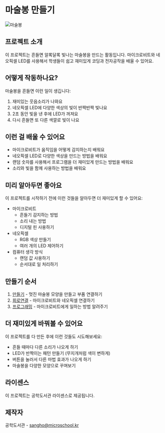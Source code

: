 # 마술봉 만들기

![마술봉](/img/magic-wand.jpg)

## 프로젝트 소개
이 프로젝트는 흔들면 알록달록 빛나는 마술봉을 만드는 활동입니다. 마이크로비트와 네오픽셀 LED를 사용해서 학생들이 쉽고 재미있게 코딩과 전자공작을 배울 수 있어요.

## 어떻게 작동하나요?
마술봉을 흔들면 이런 일이 생깁니다:
1. 재미있는 웃음소리가 나와요
2. 네오픽셀 LED에 다양한 색상의 빛이 반짝반짝 빛나요
3. 2초 동안 빛을 낸 후에 LED가 꺼져요
4. 다시 흔들면 또 다른 색깔로 빛이 나요

## 이런 걸 배울 수 있어요
- 마이크로비트가 움직임을 어떻게 감지하는지 배워요
- 네오픽셀 LED로 다양한 색상을 만드는 방법을 배워요
- 랜덤 숫자를 사용해서 프로그램을 더 재미있게 만드는 방법을 배워요
- 소리와 빛을 함께 사용하는 방법을 배워요

## 미리 알아두면 좋아요
이 프로젝트를 시작하기 전에 이런 것들을 알아두면 더 재미있게 할 수 있어요:
- 마이크로비트 
    - 흔들기 감지하는 방법
    - 소리 내는 방법
    - 디지털 핀 사용하기
- 네오픽셀
    - RGB 색상 만들기
    - 여러 개의 LED 제어하기
- 컴퓨터 생각 방식
    - 랜덤 값 사용하기
    - 순서대로 일 처리하기

## 만들기 순서  
1. [만들기](/make.md) - 멋진 마술봉 모양을 만들고 부품 연결하기
2. [회로연결](/schematic.md) - 마이크로비트와 네오픽셀 연결하기
3. [프로그래밍](/code.md) - 마이크로비트에게 일하는 방법 알려주기

## 더 재미있게 바꿔볼 수 있어요
이 프로젝트를 다 만든 후에 이런 것들도 시도해보세요:
- 흔들 때마다 다른 소리가 나오게 하기
- LED가 반짝이는 패턴 만들기 (무지개처럼 색이 변하게)
- 버튼을 눌러서 다른 마법 효과가 나오게 하기
- 마술봉을 다양한 모양으로 꾸며보기

## 라이센스 
이 프로젝트는 공학도서관 라이센스로 제공됩니다.

## 제작자
공학도서관 - sangho@microschool.kr
